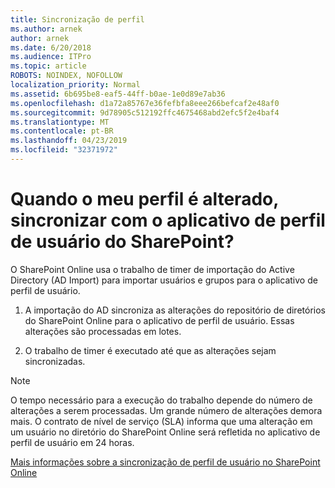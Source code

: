 ```yaml
---
title: Sincronização de perfil
ms.author: arnek
author: arnek
ms.date: 6/20/2018
ms.audience: ITPro
ms.topic: article
ROBOTS: NOINDEX, NOFOLLOW
localization_priority: Normal
ms.assetid: 6b695be8-eaf5-44ff-b0ae-1e0d89e7ab36
ms.openlocfilehash: d1a72a85767e36fefbfa8eee266befcaf2e48af0
ms.sourcegitcommit: 9d78905c512192ffc4675468abd2efc5f2e4baf4
ms.translationtype: MT
ms.contentlocale: pt-BR
ms.lasthandoff: 04/23/2019
ms.locfileid: "32371972"
---
```

# <a name="when-do-my-profile-changes-sync-to-the-sharepoint-user-profile-application"></a>Quando o meu perfil é alterado, sincronizar com o aplicativo de perfil de usuário do SharePoint?

O SharePoint Online usa o trabalho de timer de importação do Active Directory (AD Import) para importar usuários e grupos para o aplicativo de perfil de usuário. 
  
1. A importação do AD sincroniza as alterações do repositório de diretórios do SharePoint Online para o aplicativo de perfil de usuário. Essas alterações são processadas em lotes.
    
2. O trabalho de timer é executado até que as alterações sejam sincronizadas.
    
> [!NOTE]
> O tempo necessário para a execução do trabalho depende do número de alterações a serem processadas. Um grande número de alterações demora mais. O contrato de nível de serviço (SLA) informa que uma alteração em um usuário no diretório do SharePoint Online será refletida no aplicativo de perfil de usuário em 24 horas. 
  
[Mais informações sobre a sincronização de perfil de usuário no SharePoint Online](https://go.microsoft.com/fwlink/?linkid=875671)
  

